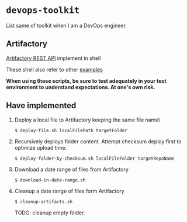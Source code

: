 # `devops-toolkit`

List same of toolkit when I am a DevOps engineer.

## Artifactory

[Artifactory REST API](https://www.jfrog.com/confluence/display/JFROG/Artifactory+REST+API) implement in shell

These shell also refer to other [examples](https://github.com/jfrog/project-examples.git)

**When using these scripts, be sure to test adequately in your test environment to understand expectations. At one's own risk.**

## Have implemented

1. Deploy a local file to Artifactory keeping the same file name\

    `$ deploy-file.sh localFilePath targetFolder`
    
2. Recursively deploys folder content. Attempt checksum deploy first to optimize upload time.

    `$ deploy-folder-by-checksum.sh localFileFolder targetRepoName`
    
3. Download a date range of files from Artifactory

    `$ download-in-date-range.sh`
    
4. Cleanup a date range of files form Artifactory

    `$ cleanup-artifacts.sh`
    
    TODO: cleanup empty folder.

